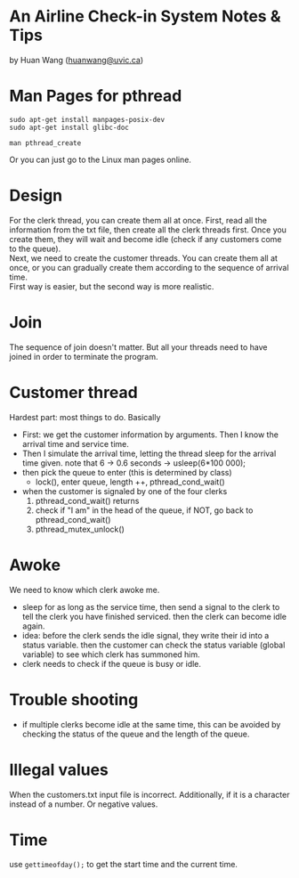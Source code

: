 # An Airline Check-in System Notes & Tips
by Huan Wang (huanwang@uvic.ca)

# Man Pages for pthread
```
sudo apt-get install manpages-posix-dev
sudo apt-get install glibc-doc

man pthread_create
```
Or you can just go to the Linux man pages online.

# Design
For the clerk thread, you can create them all at once. 
First, read all the information from the txt file, then create all the clerk threads first. Once you create them, they will wait and become idle (check if any customers come to the queue).
<br/>
Next, we need to create the customer threads. You can create them all at once, or you can gradually create them according to the sequence of arrival time.
<br/>
First way is easier, but the second way is more realistic.

# Join
The sequence of join doesn't matter. But all your threads need to have joined in order to terminate the program.

# Customer thread
Hardest part: most things to do. Basically
  - First: we get the customer information by arguments. Then I know the arrival time and service time.
  - Then I simulate the arrival time, letting the thread sleep for the arrival time given. note that 6 -> 0.6 seconds -> usleep(6*100 000);
  - then pick the queue to enter (this is determined by class)
    - lock(), enter queue, length ++, pthread_cond_wait()
  - when the customer is signaled by one of the four clerks
    1. pthread_cond_wait() returns
    2. check if "I am" in the head of the queue, if NOT, go back to pthread_cond_wait()
    3. pthread_mutex_unlock()

# Awoke
We need to know which clerk awoke me.
  - sleep for as long as the service time, then send a signal to the clerk to tell the clerk you have finished serviced. then the clerk can become idle again.
  - idea: before the clerk sends the idle signal, they write their id into a status variable. then the customer can check the status variable (global variable) to see which clerk has summoned him.
  - clerk needs to check if the queue is busy or idle.


# Trouble shooting
- if multiple clerks become idle at the same time, this can be avoided by checking the status of the queue and the length of the queue.

# Illegal values
When the customers.txt input file is incorrect. Additionally, if it is a character instead of a number. Or negative values.

# Time
use `gettimeofday();` to get the start time and the current time.
